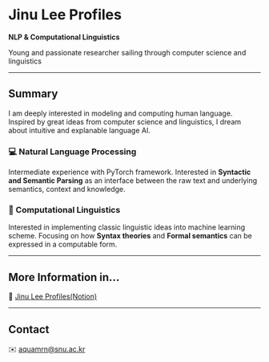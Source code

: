 # Jinu Lee Profiles

**NLP & Computational Linguistics**

Young and passionate researcher sailing through computer science and linguistics

---

## Summary

I am deeply interested in modeling and computing human language. Inspired by great ideas from computer science and linguistics, I dream about intuitive and explanable language AI.

### 💻 Natural Language Processing

Intermediate experience with PyTorch framework. Interested in **Syntactic and Semantic Parsing** as an interface between the raw text and underlying semantics, context and knowledge.

### 📝 Computational **Linguistics**

Interested in implementing classic linguistic ideas into machine learning scheme. Focusing on how **Syntax theories** and **Formal semantics** can be expressed in a computable form.

---

## More Information in...

🌱 [Jinu Lee Profiles(Notion)](bit.ly/jinulee-v-profiles)

---

## Contact

✉️ aquamrn@snu.ac.kr
